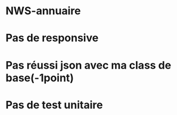 # NWS-annuaire
# Pas de responsive
# Pas réussi json avec ma class de base(-1point)
# Pas de test unitaire
